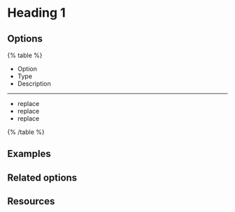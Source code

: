 <!--Reference template
----------------------
The purpose of a reference article is to concisely present information as a structured set of entries, with little to no procedural or instructional content.

Title
-----

Can be a noun.
Only one heading level 1 per page.
Use sentence case.

Example reference title: Supported file types-->

# Heading 1

<!--Introduction
--------------------------
Explain what the option is or does.
For example, Developer onboarding means allowing developers to register apps and manage credentials.-->

## Options

{% table %}

- Option
- Type
- Description

---

- replace
- replace
- replace

{% /table %}

<!--Examples
------------

Provide configuration examples illustrating the options described in the reference. 
Include explanatory information describing the result of the configuration.-->

## Examples

<!--Related options
-------------------

Include a bulleted list of related reference documentation links.-->

## Related options

<!--Resources
-------------

Include a bulleted list of conceptual or how-to documentation links that are related to topic referenced.-->

## Resources

